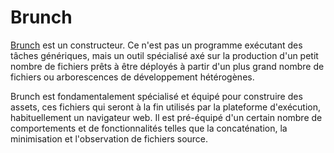 # Brunch

[Brunch](http://brunch.io/) est un constructeur. Ce n'est pas un programme exécutant des tâches génériques, mais un outil spécialisé axé sur la production d'un petit nombre de fichiers prêts à être déployés à partir d'un plus grand nombre de fichiers ou arborescences de développement hétérogènes.

Brunch est fondamentalement spécialisé et équipé pour construire des assets, ces fichiers qui seront à la fin utilisés par la plateforme d'exécution, habituellement un navigateur web. Il est pré-équipé d'un certain nombre de comportements et de fonctionnalités telles que la concaténation, la minimisation et l'observation de fichiers source.
